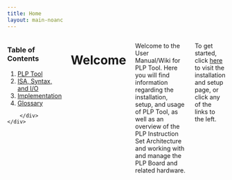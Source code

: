 ```yaml
---
title: Home
layout: main-noanc
---
```


<div class="hide-for-small-only">
    <div class="medium-3 columns">
	<div class="panel">

	
<!-- NOTE: the following block must not be indented or it isn't properly recognized as markdown -->

<h3 class="noanchor"> Table of Contents </h3>
<div class="toc" markdown="1">

1. [PLP Tool]({{site.baseurl}}/plptool.html)
2. [ISA, Syntax, and I/O]({{site.baseurl}}/instructions.html)
3. [Implementation]({{site.baseurl}}/implementation.html)
4. [Glossary]({{site.baseurl}}/glossary.html)

</div>
<!-- END OF MARKDOWN BLOCK -->


        </div>
    </div>
</div>

<div class="medium-9 columns" markdown="1">

# <span title="rev 2015-06-24T12:56">Welcome</span> #

Welcome to the User Manual/Wiki for PLP Tool.  Here you will find information regarding the installation, setup, and usage of PLP Tool, as well as an overview of the PLP Instruction Set Architecture and working with and manage the PLP Board and related hardware.

To get started, click [here]({{site.baseurl}}/plptool.html) to visit the installation and setup page, or click any of the links to the left.


</div>
